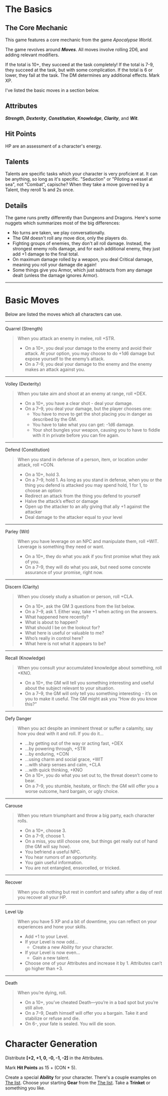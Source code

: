 
# The Basics
## The Core Mechanic
This game features a core mechanic from the game *Apocalypse World*.

The game revolves around ***Moves***. All moves involve rolling 2D6, and adding relevant modifiers.

If the total is 10+, they succeed at the task completely!
If the total is 7-9, they succeed at the task, but with some complication.
If the total is 6 or lower, they fail at the task. The DM determines any additional effects. Mark XP.

I've listed the basic moves in a section below.

## Attributes
***Strength***, ***Dexterity***, ***Constitution***, ***Knowledge***, ***Clarity***, and ***Wit***.

## Hit Points
HP are an assessment of a character's energy.

## Talents
Talents are specific tasks which your character is very proficient at.
It can be anything, so long as it's specific. "Seduction" or "Piloting a vessel at sea", not "Combat", capische?
When they take a move governed by a Talent, they reroll 1s and 2s once.

## Details
The game runs pretty differently than Dungeons and Dragons.
Here's some nuggets which summarizes most of the big differences:
- No turns are taken, we play conversationally.
- The GM doesn't roll any move dice, only the players do.
- Fighting groups of enemies, they don't all roll damage. Instead, the strongest enemy rolls damage, and for each additional enemy, they just add +1 damage to the final total.
- On maximum damage rolled by a weapon, you deal Critical damage, meaning you roll your damage die again!
- Some things give you Armor, which just subtracts from any damage dealt (unless the damage ignores Armor).

---
# Basic Moves
Below are listed the moves which all characters can use.

---
Quarrel (Strength)
> When you attack an enemy in melee, roll +STR. 
> - On a 10+, you deal your damage to the enemy and avoid their attack. At your option, you may choose to do +1d6 damage but expose yourself to the enemy’s attack. 
> - On a 7–9, you deal your damage to the enemy and the enemy makes an attack against you.

---
Volley (Dexterity)
> When you take aim and shoot at an enemy at range, roll +DEX.
> - On a 10+, you have a clear shot - deal your damage.
> - On a 7–9, you deal your damage, but the player chooses one:
>   - You have to move to get the shot placing you in danger as described by the GM.
>   - You have to take what you can get: -1d6 damage.
>   - Your shot bungles your weapon, causing you to have to fiddle with it in private before you can fire again.

---
Defend (Constitution)
> When you stand in defense of a person, item, or location under
attack, roll +CON.
> - On a 10+, hold 3.
> - On a 7–9, hold 1.
> As long as you stand in defense, when you or the thing you defend is attacked you may spend hold, 1 for 1, to choose an option:
> - Redirect an attack from the thing you defend to yourself
> - Halve the attack’s effect or damage
> - Open up the attacker to an ally giving that ally +1 against the attacker
> - Deal damage to the attacker equal to your level

---
Parley (Wit)
> When you have leverage on an NPC and manipulate them, roll +WIT. Leverage is something they need or want.
> - On a 10+, they do what you ask if you first promise what they ask of you.
> - On a 7–9, they will do what you ask, but need some concrete assurance of your promise, right now.

---
Discern (Clarity)
> When you closely study a situation or person, roll +CLA.
> - On a 10+, ask the GM 3 questions from the list below. 
> - On a 7–9, ask 1.
> Either way, take +1 when acting on the answers.
> - What happened here recently?
> - What is about to happen?
> - What should I be on the lookout for?
> - What here is useful or valuable to me?
> - Who’s really in control here?
> - What here is not what it appears to be?

---
Recall (Knowledge)
> When you consult your accumulated knowledge about something,
roll +KNO.
> - On a 10+, the GM will tell you something interesting and
useful about the subject relevant to your situation.
> - On a 7–9, the GM will only tell you something interesting - it’s on you to make it useful.
> The GM might ask you “How do you know this?”

---
Defy Danger
> When you act despite an imminent threat or suffer a calamity, say how you deal with it and roll. If you do it…
> - …by getting out of the way or acting fast, +DEX
> - …by powering through, +STR
> - …by enduring, +CON
> - …using charm and social grace, +WIT
> - …with sharp senses and calm, +CLA
> - …with quick thinking, +KNO
> - On a 10+, you do what you set out to, the threat doesn’t come to bear.
> - On a 7–9, you stumble, hesitate, or flinch: the GM will offer you a worse outcome, hard bargain, or ugly choice.

---
Carouse
> When you return triumphant and throw a big party, each character rolls. 
> - On a 10+, choose 3.
> - On a 7–9, choose 1.
> - On a miss, you still choose one, but things get really out of hand (the GM will say how).
> - You befriend a useful NPC.
> - You hear rumors of an opportunity.
> - You gain useful information.
> - You are not entangled, ensorcelled, or tricked.

---
Recover
> When you do nothing but rest in comfort and safety after a day of rest you recover all your HP.

---
Level Up
> When you have 5 XP and a bit of downtime, you can reflect on your experiences and hone your skills.
> - Add +1 to your Level.
> - If your Level is now odd...
>   - Create a new Ability for your character.
> - If your Level is now even...
>   - Gain a new talent.
> - Choose one of your Attributes and increase it by 1. Attributes can’t go higher than +3.

---
Death
> When you’re dying, roll.
> - On a 10+, you’ve cheated Death—you’re in a bad spot but you’re still alive.
> - On a 7–9, Death himself will offer you a bargain. Take it and stabilize or refuse and die.
> - On 6-, your fate is sealed. You will die soon.

# Character Generation
Distribute **[+2, +1, 0, -0, -1, -2]** in the Attributes.

Mark **Hit Points** as 15 + (CON * 5).

Create a special **Ability** for your character. There's a couple examples on [The list](/triumph/options/).
Choose your starting **Gear** from the [The list](/triumph/options/).
Take a **Trinket** or something you like.